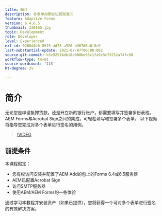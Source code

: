 ```yaml
---
title: 简介
description: 多表单用例标记视频演示
feature: Adaptive Forms
version: 6.4,6.5
thumbnail: 330165.jpg
topic: Development
role: Developer
level: Experienced
exl-id: 0260d4b6-8615-4d78-a920-b36766a0f8e9
last-substantial-update: 2021-07-07T00:00:00Z
source-git-commit: b3e9251bdb18a008be95c1fa9e5c79252a74fc98
workflow-type: tm+mt
source-wordcount: '118'
ht-degree: 2%

---
```


# 简介

无论您是申请抵押贷款，还是开立新的银行账户，都需要填写并签署多份表格。 AEM Forms与Acrobat Sign之间的集成，可轻松填写和签署多个表单。
以下视频将指导您完成对多个表单进行签名的用例。

>[!VIDEO](https://video.tv.adobe.com/v/330165?quality=12&learn=on)

## 前提条件

本课程假定：

* 您有权访问安装并配置了AEM Add的包上的Forms 6.4或6.5服务器
* AEM已配置Acrobat Sign
* 访问SMTP服务器
* 使用AEM/AEM Forms的一些体验

通过学习本教程并安装资产（如果已提供），您将获得一个可对多个表单进行签名的有效解决方案。
